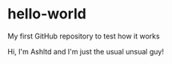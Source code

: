 # hello-world
My first GitHub repository to test how it works

Hi,
I'm Ashltd and I'm just the usual unsual guy!
